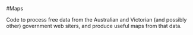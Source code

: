 #Maps

Code to process free data from the Australian and Victorian (and possibly other) government web siters, and produce useful maps from that data.
